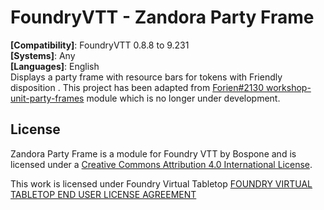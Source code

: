 <h1>FoundryVTT - Zandora Party Frame</h1>
<b>[Compatibility]</b>: FoundryVTT 0.8.8 to 9.231</br>
<b>[Systems]</b>: Any</br>
<b>[Languages]</b>: English</br>
Displays a party frame with resource bars for tokens with Friendly disposition . This project has been adapted from <a href="https://github.com/Foundry-Workshop/party-unit-frames#foundryvtt---workshops-party-unit-frames">Forien#2130 workshop-unit-party-frames</a> module which is no longer under development.
<h2>License</h2>
<p>Zandora Party Frame is a module for Foundry VTT by Bospone and is licensed under a <a href="https://creativecommons.org/licenses/by/4.0/">Creative Commons Attribution 4.0 International License</a>.</p>
<p>This work is licensed under Foundry Virtual Tabletop <a href="https://foundryvtt.com/article/license/">FOUNDRY VIRTUAL TABLETOP END USER LICENSE AGREEMENT</a></p>